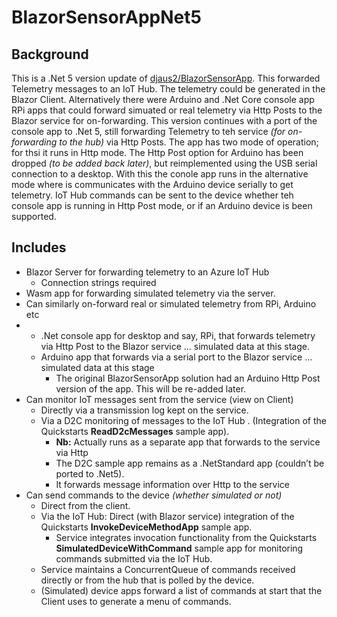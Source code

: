 # BlazorSensorAppNet5

## Background
This is a  .Net 5 version update of
[djaus2/BlazorSensorApp](https://github.com/djaus2/SensorBlazor). This forwarded Telemetry messages to an IoT Hub. The telemetry could be generated in the Blazor Client. Alternatively there were Arduino and .Net Core console app RPi apps that could forward simuated or real telemetry via Http Posts to the Blazor service for on-forwarding. This version continues with a port of the console app to .Net 5, still forwarding Telemetry to teh service _(for on-forwarding to the hub)_ via Http Posts. The app has two mode of operation; for thsi it runs in Http mode. The Http Post option for Arduino has been dropped _(to be added back later)_, but reimplemented using the USB serial connection to a desktop. With this the conole app runs in the alternative mode where is communicates with the Arduino device serially to get telemetry. IoT Hub commands can be sent to the device whether teh console app is running in Http Post mode, or if an Arduino device is been supported.  

## Includes

-   Blazor Server for forwarding telemetry to an Azure IoT Hub
    -   Connection strings required
-   Wasm app for forwarding simulated telemetry via the server.
-   Can similarly on-forward real or simulated telemetry from RPi, Arduino etc
-   -   .Net console app for desktop and say, RPi, that forwards telemetry via Http Post
        to the Blazor service … simulated data at this stage.
    -   Arduino app that forwards via a serial port to the Blazor service …
        simulated data at this stage
        -   The original BlazorSensorApp solution had an Arduino Http Post
            version of the app. This will be re-added later.
-   Can monitor IoT messages sent from the service (view on Client)
    -   Directly via a transmission log kept on the service.
    -   Via a D2C monitoring of messages to the IoT Hub . (Integration of the
        Quickstarts **ReadD2cMessages** sample app).
        -   **Nb:** Actually runs as a separate app that forwards to the service
            via Http
        -   The D2C sample app remains as a .NetStandard app (couldn’t be ported
            to .Net5).
        -   It forwards message information over Http to the service
-   Can send commands to the device *(whether simulated or not)*
    -   Direct from the client.
    -   Via the IoT Hub: Direct (with Blazor service) integration of the
        Quickstarts **InvokeDeviceMethodApp** sample app.
        -   Service integrates invocation functionality from the Quickstarts
            **SimulatedDeviceWithCommand** sample app for monitoring commands
            submitted via the IoT Hub.
    -   Service maintains a ConcurrentQueue of commands received directly or
        from the hub that is polled by the device.
    -   (Simulated) device apps forward a list of commands at start that the
        Client uses to generate a menu of commands.
